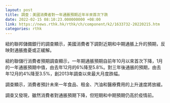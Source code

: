 ```yaml
---
layout: post
title: 調查：美國消費者對一年通脹預期近年半來首次下跌
date: 2022-02-15 08:10:23.000000000 +08:00
link: https://news.rthk.hk/rthk/ch/component/k2/1633732-20220215.htm
categories: rthk
---
```


紐約聯邦儲備銀行的調查顯示，美國消費者下調對近期和中期通脹上升的預期，反映對通脹擔憂或正緩解。

紐約聯儲行消費者預期調查顯示，一年期通脹預期自前年10月以來首次下降，1月的一年通脹預期中值，由去年12月的6%降至5.8%。對三年後通脹的預期，由去年12月的4%降至3.5%，創2013年調查以來最大月度跌幅。

調查顯示，消費者預計未來一年食品、租金、汽油和醫療費用的上升速度將放緩。

調查又發現，雖然消費者對通脹預期下降，但短期和中期預期仍高於疫情前。

